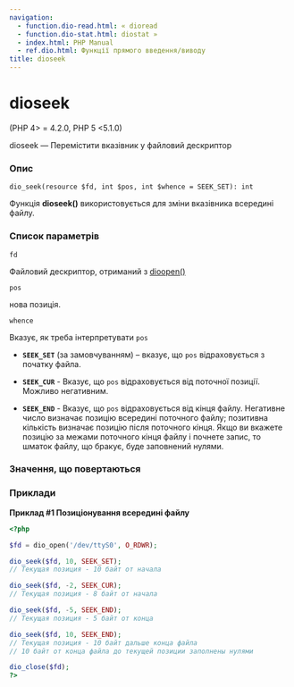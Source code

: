 ```yaml
---
navigation:
  - function.dio-read.html: « dioread
  - function.dio-stat.html: diostat »
  - index.html: PHP Manual
  - ref.dio.html: Функції прямого введення/виводу
title: dioseek
---
```

# dioseek

(PHP 4> = 4.2.0, PHP 5 <5.1.0)

dioseek — Перемістити вказівник у файловий дескриптор

### Опис

```methodsynopsis
dio_seek(resource $fd, int $pos, int $whence = SEEK_SET): int
```

Функція **dioseek()** використовується для зміни вказівника всередині файлу.

### Список параметрів

`fd`

Файловий дескриптор, отриманий з [dioopen()](function.dio-open.md)

`pos`

нова позиція.

`whence`

Вказує, як треба інтерпретувати `pos`

-   **`SEEK_SET`** (за замовчуванням) – вказує, що `pos` відраховується з початку файла.
    
-   **`SEEK_CUR`** - Вказує, що `pos` відраховується від поточної позиції. Можливо негативним.
    
-   **`SEEK_END`** - Вказує, що `pos` відраховується від кінця файлу. Негативне число визначає позицію всередині поточного файлу; позитивна кількість визначає позицію після поточного кінця. Якщо ви вкажете позицію за межами поточного кінця файлу і почнете запис, то шматок файлу, що бракує, буде заповнений нулями.
    

### Значення, що повертаються

### Приклади

**Приклад #1 Позиціонування всередині файлу**

```php
<?php

$fd = dio_open('/dev/ttyS0', O_RDWR);

dio_seek($fd, 10, SEEK_SET);
// Текущая позиция - 10 байт от начала

dio_seek($fd, -2, SEEK_CUR);
// Текущая позиция - 8 байт от начала

dio_seek($fd, -5, SEEK_END);
// Текущая позиция - 5 байт от конца

dio_seek($fd, 10, SEEK_END);
// Текущая позиция - 10 байт дальше конца файла
// 10 байт от конца файла до текущей позиции заполнены нулями

dio_close($fd);
?>
```
